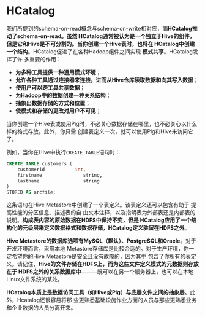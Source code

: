 HCatalog
===================================================================================
我们所提到的schema-on-read概念与schema-on-write相对应，**而HCatalog推动了schema-on-read。虽然
HCatalog通常被认为是一个独立于Hive的组件，但是它和Hive是不可分割的。当你创建一个Hive表时，也将在
HCatalog中创建一个结构**。HCatalog促进了在各种Hadoop组件之间实现 **模式共享**。HCatalog发挥了许
多重要的作用：
+ **为多种工具提供一种通用模式环境**；
+ **允许各种工具通过连接器来连接，进而从Hive仓库读取数据和向其写入数据**；
+ **使用户可以跨工具共享数据**；
+ **为Hadoop中的数据创建一种关系结构**； 
+ **抽象出数据存储的方式和位置**；
+ **使模式和存储的更改对用户不可见**；

当你创建一个Hive表或使用Pig时，不必关心数据存储在哪里，也不必关心以什么样的格式存放。此外，你只需
创建表定义一次，就可以使用Pig和Hive来访问它了。

例如，当你在HIve中执行`CREATE TABLE`语句时：
```sql
CREATE TABLE customers (
    customerid           int,
    firstname               string,
    lastname                string
)
STORED AS orcfile;
```
这条语句在Hive Metastore中创建了一个表定义。该表定义还可以包含有助于 提高性能的分区信息、描述表的自
由文本注释，以及指明表为外部表还是内部表的说明。**构成表内容的原始数据在HDFS中保持不变，但是
HCatalog应用了一个结构化的元级层来定义数据格式和数据存储，HCatalog定义驻留在HDFS之外**。

**Hive Metastore的数据库选项有MySQL（默认）、PostgreSQL和Oracle**。对于开发环境而言，采用本地
Metastore存储库是比较合适的。对于生产环境，你一定希望你的Hive Metastore是安全且没有故障的，因为其中
包含了你所有的表定义。请记住，**Hive的文件存储在HDFS上，而为这些文件定义模式的元数据则存放在于
HDFS之外的关系数据库中**———既可以在另一个服务器上，也可以在本地Linux文件系统的某处。

**HCatalog本质上是数据访问工具（如Hive或Pig）与底层文件之间的抽象层**。此外，Hcatalog还很容易将那
些更熟悉基础设施作业方面的人员与那些更熟悉业务和企业数据的人员分离开来。





